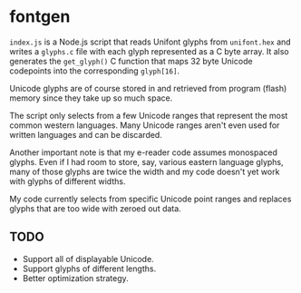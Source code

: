 # fontgen

`index.js` is a Node.js script that reads Unifont glyphs from `unifont.hex` and writes a
`glyphs.c` file with each glyph represented as a C byte array. It also generates the
`get_glyph()` C function that maps 32 byte Unicode codepoints into the corresponding `glyph[16]`.

Unicode glyphs are of course stored in and retrieved from program (flash) memory since they
take up so much space.

The script only selects from a few Unicode ranges that represent the most common western languages.
Many Unicode ranges aren't even used for written languages and can be discarded.

Another important note is that my e-reader code assumes monospaced glyphs. Even if I had room to store, say, various eastern language glyphs, many of those glyphs are twice the width and my code doesn't yet work with glyphs of different widths.

My code currently selects from specific Unicode point ranges and replaces glyphs that are too wide
with zeroed out data.

## TODO

-   Support all of displayable Unicode.
-   Support glyphs of different lengths.
-   Better optimization strategy.
